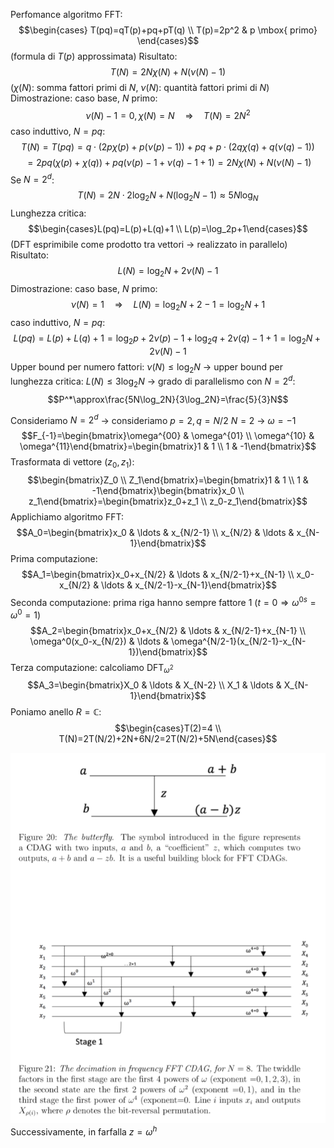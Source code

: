 Perfomance algoritmo FFT: $$\begin{cases} T(pq)=qT(p)+pq+pT(q) \\ T(p)=2p^2 & p \mbox{ primo} \end{cases}$$(formula di $T(p)$ approssimata)
Risultato: $$T(N)=2N\chi(N)+N(\nu(N)-1)$$($\chi(N)$: somma fattori primi di $N$, $\nu(N)$: quantità fattori primi di $N$)
Dimostrazione:
	caso base, $N$ primo: $$\nu(N)-1=0, \chi(N)=N \quad \Longrightarrow \quad T(N)=2N^2$$caso induttivo, $N=pq$: $$T(N)=T(pq)=q\cdot(2p\chi(p)+p(\nu(p)-1))+pq+p\cdot(2q\chi(q)+q(\nu(q)-1))$$$$=2pq(\chi(p)+\chi(q))+pq(\nu(p)-1+\nu(q)-1+1)=2N\chi(N)+N(\nu(N)-1)$$
Se $N=2^d$: $$T(N)=2N\cdot2\log_2N+N(\log_2N-1)\approx5N\log_N$$
Lunghezza critica: $$\begin{cases}L(pq)=L(p)+L(q)+1 \\ L(p)=\log_2p+1\end{cases}$$(DFT esprimibile come prodotto tra vettori -> realizzato in parallelo)
Risultato: $$L(N)=\log_2N+2\nu(N)-1$$Dimostrazione:
	caso base, $N$ primo: $$\nu(N)=1 \quad \Longrightarrow \quad L(N)=\log_2N+2-1=\log_2N+1$$caso induttivo, $N=pq$: $$L(pq)=L(p)+L(q)+1=\log_2p+2\nu(p)-1+\log_2q+2\nu(q)-1+1=\log_2N+2\nu(N)-1$$
Upper bound per numero fattori: $\nu(N)\leq\log_2N$ -> upper bound per lunghezza critica: $L(N)\leq3\log_2N$ -> grado di parallelismo con $N=2^d$: $$P^*\approx\frac{5N\log_2N}{3\log_2N}=\frac{5}{3}N$$

Consideriamo $N=2^d$ -> consideriamo $p=2, q=N/2$
$N=2$ -> $\omega=-1$
$$F_{-1}=\begin{bmatrix}\omega^{00} & \omega^{01} \\ \omega^{10} & \omega^{11}\end{bmatrix}=\begin{bmatrix}1 & 1 \\ 1 & -1\end{bmatrix}$$Trasformata di vettore $(z_0,z_1)$: $$\begin{bmatrix}Z_0 \\ Z_1\end{bmatrix}=\begin{bmatrix}1 & 1 \\ 1 & -1\end{bmatrix}\begin{bmatrix}x_0 \\ z_1\end{bmatrix}=\begin{bmatrix}z_0+z_1 \\ z_0-z_1\end{bmatrix}$$Applichiamo algoritmo FFT: $$A_0=\begin{bmatrix}x_0 & \ldots & x_{N/2-1} \\ x_{N/2} & \ldots & x_{N-1}\end{bmatrix}$$Prima computazione: $$A_1=\begin{bmatrix}x_0+x_{N/2} & \ldots & x_{N/2-1}+x_{N-1} \\ x_0-x_{N/2} & \ldots & x_{N/2-1}-x_{N-1}\end{bmatrix}$$Seconda computazione: prima riga hanno sempre fattore 1 ($t=0\Rightarrow\omega^{0s}=\omega^0=1$) $$A_2=\begin{bmatrix}x_0+x_{N/2} & \ldots & x_{N/2-1}+x_{N-1} \\ \omega^0(x_0-x_{N/2}) & \ldots & \omega^{N/2-1}(x_{N/2-1}-x_{N-1})\end{bmatrix}$$Terza computazione: calcoliamo $\text{DFT}_{\omega^2}$ $$A_3=\begin{bmatrix}X_0 & \ldots & X_{N-2} \\ X_1 & \ldots & X_{N-1}\end{bmatrix}$$
Poniamo anello $R=\mathbb{C}$: $$\begin{cases}T(2)=4 \\ T(N)=2T(N/2)+2N+6N/2=2T(N/2)+5N\end{cases}$$

![450](img19.png)
Successivamente, in farfalla $z=\omega^h$